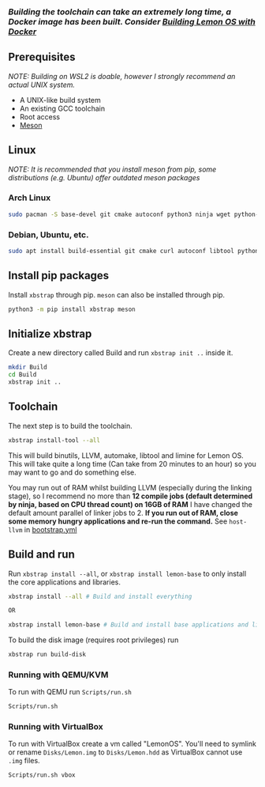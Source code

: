 ### *Building the toolchain can take an extremely long time, a Docker image has been built. Consider [Building Lemon OS with Docker](Building-Lemon-OS-with-Docker.md)*



## Prerequisites
_NOTE: Building on WSL2 is doable, however I strongly recommend an actual UNIX system._
* A UNIX-like build system
* An existing GCC toolchain
* Root access
* [Meson](https://mesonbuild.com/Getting-meson.html)

## Linux
*NOTE: It is recommended that you install meson from pip, some distributions (e.g. Ubuntu) offer outdated meson packages*

### Arch Linux
```sh
sudo pacman -S base-devel git cmake autoconf python3 ninja wget python-pip nasm help2man
```

### Debian, Ubuntu, etc.
```sh
sudo apt install build-essential git cmake curl autoconf libtool python3 python3-pip ninja-build nasm e2fsprogs dosfstools help2man
```

## Install pip packages
Install `xbstrap` through pip. `meson` can also be installed through pip.
```sh
python3 -m pip install xbstrap meson
```

## Initialize xbstrap
Create a new directory called Build and run `xbstrap init ..` inside it.
```sh
mkdir Build
cd Build
xbstrap init ..
```

## Toolchain
The next step is to build the toolchain.

```sh
xbstrap install-tool --all
```

This will build binutils, LLVM, automake, libtool and limine for Lemon OS. This will take quite a long time (Can take from 20 minutes to an hour) so you may want to go and do something else.

You may run out of RAM whilst building LLVM (especially during the linking stage), so I recommend no more than **12 compile jobs (default determined by ninja, based on CPU thread count) on 16GB of RAM** I have changed the default amount parallel of linker jobs to 2. **If you run out of RAM, close some memory hungry applications and re-run the command.** See `host-llvm` in [bootstrap.yml](../../bootstrap.yml)

## Build and run
Run `xbstrap install --all`, or `xbstrap install lemon-base` to only install the core applications and libraries.
```sh
xbstrap install --all # Build and install everything

OR

xbstrap install lemon-base # Build and install base applications and libraries
```

To build the disk image (requires root privileges) run
```sh
xbstrap run build-disk
```

### Running with QEMU/KVM
To run with QEMU run `Scripts/run.sh`
```sh
Scripts/run.sh
```

### Running with VirtualBox
To run with VirtualBox create a vm called "LemonOS". You'll need to symlink or rename `Disks/Lemon.img` to `Disks/Lemon.hdd` as VirtualBox cannot use `.img` files.
```sh
Scripts/run.sh vbox
```
